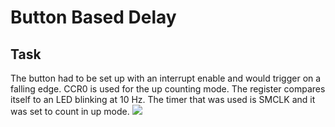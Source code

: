 # Button Based Delay

## Task
The button had to be set up with an interrupt enable and would trigger on a falling edge.  CCR0 is used for the up counting mode.  The register compares itself to an LED blinking at 10 Hz.  The timer that was used is SMCLK and it was set to count in up mode.
![](https://media.giphy.com/media/xT9IgCuBtgouLTlJIY/giphy.gif)
